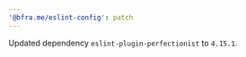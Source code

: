 ```yaml
---
'@bfra.me/eslint-config': patch
---
```


Updated dependency `eslint-plugin-perfectionist` to `4.15.1`.
